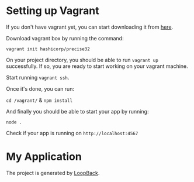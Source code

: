 # Setting up Vagrant

If you don't have vagrant yet, you can start downloading it from [here](http://www.vagrantup.com/downloads).

Download vagrant box by running the command:

`vagrant init hashicorp/precise32`

On your project directory, you should be able to run `vagrant up` successfully.
If so, you are ready to start working on your vagrant machine.

Start running `vagrant ssh`.

Once it's done, you can run: 

`cd /vagrant/` & `npm install`

And finally you should be able to start your app by running:

`node .`

Check if your app is running on `http://localhost:4567`

# My Application

The project is generated by [LoopBack](http://loopback.io).
